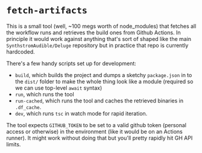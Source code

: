 # `fetch-artifacts`

This is a small tool (well, ~100 megs worth of node_modules) that fetches all the workflow runs and retrieves the build ones from Github Actions.
In principle it would work against anything that's sort of shaped like the main `SynthstromAudible/Deluge` repository but in practice that repo is currently hardcoded.

There's a few handy scripts set up for development:
  - `build`, which builds the project and dumps a sketchy `package.json` in to the `dist/` folder to make the whole thing look like a module (required so we can use top-level `await` syntax)
  - `run`, which runs the tool
  - `run-cached`, which runs the tool and caches the retrieved binaries in `.df_cache`.
  - `dev`, which runs `tsc` in watch mode for rapid iteration.

The tool expects `GITHUB_TOKEN` to be set to a valid github token (personal access or otherwise) in the environment (like it would be on an Actions runner).
It might work without doing that but you'll pretty rapidly hit GH API limits.
